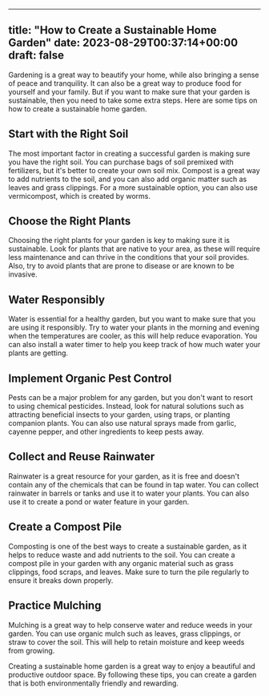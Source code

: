 
---
title: "How to Create a Sustainable Home Garden"
date: 2023-08-29T00:37:14+00:00
draft: false
---

Gardening is a great way to beautify your home, while also bringing a sense of peace and tranquility. It can also be a great way to produce food for yourself and your family. But if you want to make sure that your garden is sustainable, then you need to take some extra steps. Here are some tips on how to create a sustainable home garden.

## Start with the Right Soil
The most important factor in creating a successful garden is making sure you have the right soil. You can purchase bags of soil premixed with fertilizers, but it's better to create your own soil mix. Compost is a great way to add nutrients to the soil, and you can also add organic matter such as leaves and grass clippings. For a more sustainable option, you can also use vermicompost, which is created by worms.

## Choose the Right Plants
Choosing the right plants for your garden is key to making sure it is sustainable. Look for plants that are native to your area, as these will require less maintenance and can thrive in the conditions that your soil provides. Also, try to avoid plants that are prone to disease or are known to be invasive. 

## Water Responsibly
Water is essential for a healthy garden, but you want to make sure that you are using it responsibly. Try to water your plants in the morning and evening when the temperatures are cooler, as this will help reduce evaporation. You can also install a water timer to help you keep track of how much water your plants are getting. 

## Implement Organic Pest Control
Pests can be a major problem for any garden, but you don't want to resort to using chemical pesticides. Instead, look for natural solutions such as attracting beneficial insects to your garden, using traps, or planting companion plants. You can also use natural sprays made from garlic, cayenne pepper, and other ingredients to keep pests away.

## Collect and Reuse Rainwater
Rainwater is a great resource for your garden, as it is free and doesn't contain any of the chemicals that can be found in tap water. You can collect rainwater in barrels or tanks and use it to water your plants. You can also use it to create a pond or water feature in your garden.

## Create a Compost Pile
Composting is one of the best ways to create a sustainable garden, as it helps to reduce waste and add nutrients to the soil. You can create a compost pile in your garden with any organic material such as grass clippings, food scraps, and leaves. Make sure to turn the pile regularly to ensure it breaks down properly.

## Practice Mulching
Mulching is a great way to help conserve water and reduce weeds in your garden. You can use organic mulch such as leaves, grass clippings, or straw to cover the soil. This will help to retain moisture and keep weeds from growing.

Creating a sustainable home garden is a great way to enjoy a beautiful and productive outdoor space. By following these tips, you can create a garden that is both environmentally friendly and rewarding.